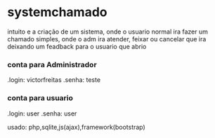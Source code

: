 # systemchamado
intuito e a criação de um sistema, onde o usuario normal ira  fazer um chamado simples, onde o adm ira atender, feixar ou cancelar que ira deixando um feadback para o usuario que abrio 

### conta para Administrador
.login: victorfreitas
.senha: teste

### conta para usuario
.login: user
.senha: user


usado: php,sqlite,js(ajax),framework(bootstrap)
